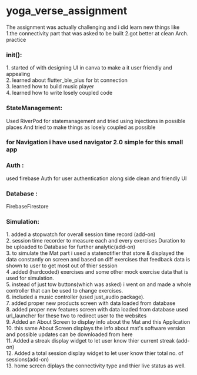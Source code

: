 # yoga_verse_assignment
The assignment was actually challenging and i did learn new things like 
1.the connectivity part that was asked to be built
2.got better at clean Arch. practice

<h3> init():</h3>
1. started of with designing UI in canva to make a it user friendly and appealing <br>
2. learned about flutter_ble_plus for bt connection<br>
3. learned how to build music player<br> 
4. learned how to write losely coupled code <br>

<h3>StateManagement:</h3>
Used RiverPod for statemanagement and tried using injections in possible places 
And tried to  make things as losely coupled as possible

<h3>for Navigation i have used navigator 2.0 simple for this small app </h3>
<h3>Auth :</h3>
used firebase Auth for user authentication along side clean and friendly UI

<h3>Database :</h3>
FirebaseFirestore
<br>
<h3>Simulation:</h3>
<p>
1. added a stopwatch for overall session time record (add-on)<br>
2. session time recorder to measure each and every exercises Duration to be uploaded to Database for further analytic(add-on) <br>
3. to simulate the Mat part i used a statenotifier that store & displayed the data constantly on screen and based on diff exercises that feedback data is shown to user to get most out of thier session<br>
4 .added (hardcoded) exercises and some other mock exercise data that is used for simulation.<br>
5. instead of just tow buttons(which was asked) i went on and made a whole controller that can be used to change exercises.<br>
6. included a music controller (used just_audio package).<br> 
7. added proper new products screen with data loaded from database <br>
8. added proper new features screen with data loaded from database used   url_launcher for these two to redirect user to the websites<br>
9. Added an About Screen to display info about the Mat and this Application<br>
10. this same About Screen displays the info about mat's software version and possible updates can be downloaded from here    <br>
11. Added a streak display widget to let user know thier current streak (add-on)<br>
12. Added a total session display widget to let user know thier total no. of sessions(add-on) <br>
13. home screen diplays the connectivity type and thier live status as well.
 

</p>
 

 
